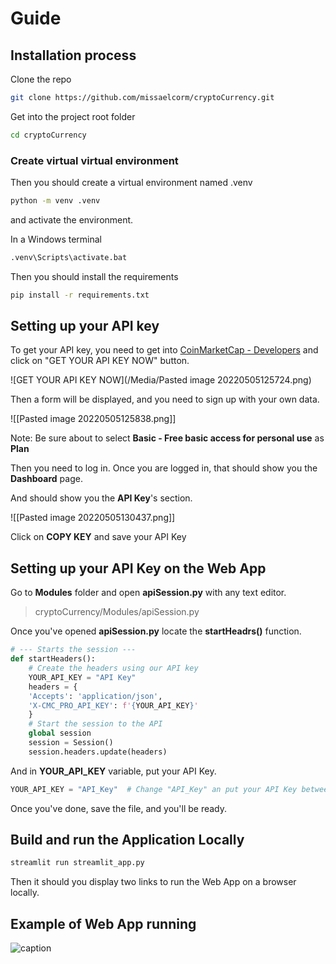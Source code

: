 # Guide
## Installation process
Clone the repo

```bash
git clone https://github.com/missaelcorm/cryptoCurrency.git
```

Get into the project root folder

```bash
cd cryptoCurrency
```

### Create virtual virtual environment
Then you should create a virtual environment named .venv

```bash
python -m venv .venv
```

and activate the environment.

In a Windows terminal

```bash
.venv\Scripts\activate.bat
```

Then you should install the requirements

```bash
pip install -r requirements.txt
```

## Setting up your API key
To get your API key, you need to get into [CoinMarketCap - Developers](https://coinmarketcap.com/api/)
and click on "GET YOUR API KEY NOW" button.

![GET YOUR API KEY NOW](/Media/Pasted image 20220505125724.png)

Then a form will be displayed, and you need to sign up with your
own data.

![[Pasted image 20220505125838.png]]

Note: Be sure about to select **Basic - Free basic access for personal use** as **Plan**

Then you need to log in. Once you are logged in, that should show you the **Dashboard** page.

And should show you the **API Key**'s section.

![[Pasted image 20220505130437.png]]

Click on **COPY KEY** and save your API Key

## Setting up your API Key on the Web App
Go to **Modules** folder and open **apiSession.py** with any text editor.

> cryptoCurrency/Modules/apiSession.py

Once you've opened **apiSession.py** locate the **startHeadrs()** function.

```python
# --- Starts the session ---
def startHeaders():
    # Create the headers using our API key
    YOUR_API_KEY = "API Key"
    headers = {
    'Accepts': 'application/json',
    'X-CMC_PRO_API_KEY': f'{YOUR_API_KEY}'
    }
    # Start the session to the API
    global session
    session = Session()
    session.headers.update(headers)
```

And in **YOUR_API_KEY** variable, put your API Key.

```python
YOUR_API_KEY = "API_Key"  # Change "API_Key" an put your API Key between ""
```

Once you've done, save the file, and you'll be ready.

## Build and run the Application Locally

```bash
streamlit run streamlit_app.py
```

Then it should you display two links to run the Web App on a browser locally.

## Example of Web App running
![caption](https://github.com/missaelcorm/cryptoCurrency/blob/main/Media/WebAppWorking.gif)
